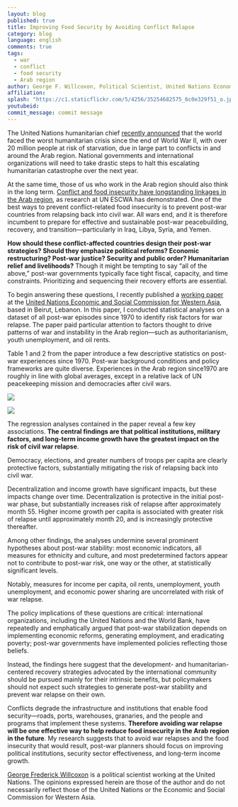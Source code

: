 ```yaml
---
layout: blog
published: true
title: Improving Food Security by Avoiding Conflict Relapse
category: blog
language: english
comments: true
tags: 
  - war
  - conflict
  - food security
  - Arab region
author: George F. Willcoxon, Political Scientist, United Nations Economic and Social Commission for Western Asia
affiliation: 
splash: "https://c1.staticflickr.com/5/4256/35254682575_6c0e329f51_o.jpg"
youtubeid: 
commit_message: commit message
---
```

The United Nations humanitarian chief [recently announced](http://reliefweb.int/report/yemen/usgerc-stephen-o-brien-statement-security-council-missions-yemen-south-sudan-somalia) that the world faced the worst humanitarian crisis since the end of World War II, with over 20 million people at risk of starvation, due in large part to conflicts in and around the Arab region. National governments and international organizations will need to take drastic steps to halt this escalating humanitarian catastrophe over the next year.    <!-- more -->





At the same time, those of us who work in the Arab region should also think in the long term. [Conflict and food insecurity have longstanding linkages in the Arab region](https://www.unescwa.org/publications/food-security-and-conflict-escwa-region), as research at UN ESCWA has demonstrated. One of the best ways to prevent conflict-related food insecurity is to prevent post-war countries from relapsing back into civil war. All wars end, and it is therefore incumbent to prepare for effective and sustainable post-war peacebuilding, recovery, and transition—particularly in Iraq, Libya, Syria, and Yemen.






**How should these conflict-affected countries design their post-war strategies? Should they emphasize political reforms? Economic restructuring? Post-war justice? Security and public order? Humanitarian relief and livelihoods?** Though it might be tempting to say “all of the above,” post-war governments typically face tight fiscal, capacity, and time constraints. Prioritizing and sequencing their recovery efforts are essential.





To begin answering these questions, I recently published a [working paper](https://www.unescwa.org/sites/www.unescwa.org/files/page_attachments/post_war_risks_in_the_arab_region_0.pdf) at the [United Nations Economic and Social Commission for Western Asia](https://www.unescwa.org/), based in Beirut, Lebanon. In this paper, I conducted statistical analyses on a dataset of all post-war episodes since 1970 to identify risk factors for war relapse. The paper paid particular attention to factors thought to drive patterns of war and instability in the Arab region—such as authoritarianism, youth unemployment, and oil rents.





Table 1 and 2 from the paper introduce a few descriptive statistics on post-war experiences since 1970. Post-war background conditions and policy frameworks are quite diverse. Experiences in the Arab region since1970 are roughly in line with global averages, except in a relative lack of UN peacekeeping mission and democracies after civil wars.




![](https://c1.staticflickr.com/3/2901/33545527890_25cf8603bf_c.jpg)      






![](https://c1.staticflickr.com/3/2805/33801261391_7108dc3024.jpg)  






The regression analyses contained in the paper reveal a few key associations. **The central findings are that political institutions, military factors, and long-term income growth have the greatest impact on the risk of civil war relapse**. 





Democracy, elections, and greater numbers of troops per capita are clearly protective factors, substantially mitigating the risk of relapsing back into civil war. 






Decentralization and income growth have significant impacts, but these impacts change over time. Decentralization is protective in the initial post-war phase, but substantially increases risk of relapse after approximately month 55. Higher income growth per capita is associated with greater risk of relapse until approximately month 20, and is increasingly protective thereafter.



 
Among other findings, the analyses undermine several prominent hypotheses about post-war stability: most economic indicators, all measures for ethnicity and culture, and most predetermined factors appear not to contribute to post-war risk, one way or the other, at statistically significant levels.





Notably, measures for income per capita, oil rents, unemployment, youth unemployment, and economic power sharing are uncorrelated with risk of war relapse. 




The policy implications of these questions are critical: international organizations, including the United Nations and the World Bank, have repeatedly and emphatically argued that post-war stabilization depends on implementing economic reforms, generating employment, and eradicating poverty; post-war governments have implemented policies reflecting those beliefs. 






Instead, the findings here suggest that the development- and humanitarian-centered recovery strategies advocated by the international community should be pursued mainly for their intrinsic benefits, but policymakers should not expect such strategies to generate post-war stability and prevent war relapse on their own.




Conflicts degrade the infrastructure and institutions that enable food security—roads, ports, warehouses, granaries, and the people and programs that implement these systems. **Therefore avoiding war relapse will be one effective way to help reduce food insecurity in the Arab region in the future**. My research suggests that to avoid war relapses and the food insecurity that would result, post-war planners should focus on improving political institutions, security sector effectiveness, and long-term income growth. 











[George Frederick Willcoxon]( https://georgewillcoxon.com/) is a political scientist working at the United Nations. The opinions expressed herein are those of the author and do not necessarily reflect those of the United Nations or the Economic and Social Commission for Western Asia.